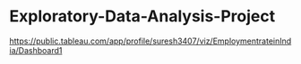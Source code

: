 # Exploratory-Data-Analysis-Project

https://public.tableau.com/app/profile/suresh3407/viz/EmploymentrateinIndia/Dashboard1
